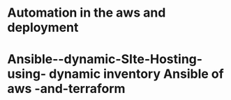 # Automation in the aws and deployment
# Ansible--dynamic-SIte-Hosting-using- dynamic inventory Ansible of aws -and-terraform
